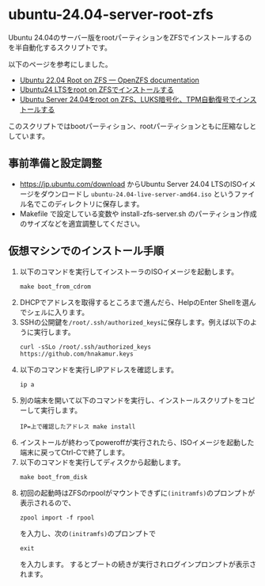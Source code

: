 # ubuntu-24.04-server-root-zfs

Ubuntu 24.04のサーバー版をrootパーティションをZFSでインストールするのを半自動化するスクリプトです。

以下のページを参考にしました。

* [Ubuntu 22.04 Root on ZFS — OpenZFS documentation](https://openzfs.github.io/openzfs-docs/Getting%20Started/Ubuntu/Ubuntu%2022.04%20Root%20on%20ZFS.html)
* [Ubuntu24 LTSをroot on ZFSでインストールする](https://zenn.dev/he/articles/2f82142e24ef35)
* [Ubuntu Server 24.04をroot on ZFS、LUKS暗号化、TPM自動復号でインストールする](https://zenn.dev/khu/articles/5fbcd426a50d3f)

このスクリプトではbootパーティション、rootパーティションともに圧縮なしとしています。

## 事前準備と設定調整

* https://jp.ubuntu.com/download からUbuntu Server 24.04 LTSのISOイメージをダウンロードし `ubuntu-24.04-live-server-amd64.iso` というファイル名でこのディレクトリに保存します。
* Makefile で設定している変数や install-zfs-server.sh のパーティション作成のサイズなどを適宜調整してください。

## 仮想マシンでのインストール手順

1. 以下のコマンドを実行してインストーラのISOイメージを起動します。
   ```
   make boot_from_cdrom
   ```
2. DHCPでアドレスを取得するところまで進んだら、HelpのEnter Shellを選んでシェルに入ります。
3. SSHの公開鍵を`/root/.ssh/authorized_keys`に保存します。例えば以下のように実行します。
   ```
   curl -sSLo /root/.ssh/authorized_keys https://github.com/hnakamur.keys
   ```
4. 以下のコマンドを実行しIPアドレスを確認します。
   ```
   ip a
   ```
5. 別の端末を開いて以下のコマンドを実行し、インストールスクリプトをコピーして実行します。
   ```
   IP=上で確認したアドレス make install
   ```
6. インストールが終わってpoweroffが実行されたら、ISOイメージを起動した端末に戻ってCtrl-Cで終了します。
7. 以下のコマンドを実行してディスクから起動します。
   ```
   make boot_from_disk
   ```
8. 初回の起動時はZFSのrpoolがマウントできずに`(initramfs)`のプロンプトが表示されるので、
   ```
   zpool import -f rpool
   ```
   を入力し、次の`(initramfs)`のプロンプトで
   ```
   exit
   ```
   を入力します。
   するとブートの続きが実行されログインプロンプトが表示されます。
